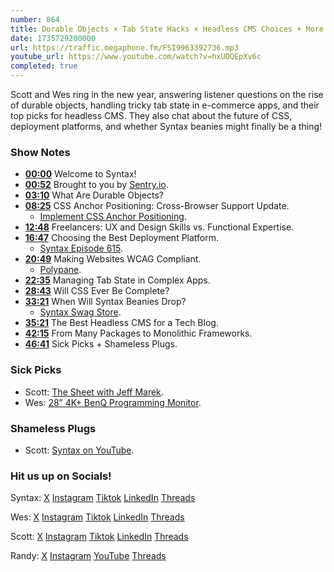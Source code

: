```yaml
---
number: 864
title: Durable Objects × Tab State Hacks × Headless CMS Choices + More
date: 1735729200000
url: https://traffic.megaphone.fm/FSI9963392736.mp3
youtube_url: https://www.youtube.com/watch?v=hxUDQEpXv6c
completed: true
---
```

	
Scott and Wes ring in the new year, answering listener questions on the rise of durable objects, handling tricky tab state in e-commerce apps, and their top picks for headless CMS. They also chat about the future of CSS, deployment platforms, and whether Syntax beanies might finally be a thing!

### Show Notes

* **[00:00](#t=00:00)** Welcome to Syntax!
* **[00:52](#t=00:52)** Brought to you by [Sentry.io](https://sentry.io/syntax).
* **[03:10](#t=03:10)** What Are Durable Objects?
* **[08:25](#t=08:25)** CSS Anchor Positioning: Cross-Browser Support Update.
  * [Implement CSS Anchor Positioning](https://bugzilla.mozilla.org/show_bug.cgi?id=1838746).
* **[12:48](#t=12:48)** Freelancers: UX and Design Skills vs. Functional Expertise.
* **[16:47](#t=16:47)** Choosing the Best Deployment Platform.
  * [Syntax Episode 615](https://syntax.fm/show/615/where-should-you-host-your-app-hosting-providers-compared).
* **[20:49](#t=20:49)** Making Websites WCAG Compliant.
  * [Polypane](https://polypane.app/).
* **[22:35](#t=22:35)** Managing Tab State in Complex Apps.
* **[28:43](#t=28:43)** Will CSS Ever Be Complete?
* **[33:21](#t=33:21)** When Will Syntax Beanies Drop?
  * [Syntax Swag Store](https://sentry.shop/).
* **[35:21](#t=35:21)** The Best Headless CMS for a Tech Blog.
* **[42:15](#t=42:15)** From Many Packages to Monolithic Frameworks.
* **[46:41](#t=46:41)** Sick Picks + Shameless Plugs.

### Sick Picks

- Scott: [The Sheet with Jeff Marek](https://www.youtube.com/playlist?list=PLU--hi_aUxNBY6yjQ7XMZgUJxEYVPuR5K).
- Wes: [28” 4K+ BenQ Programming Monitor](https://www.benq.com/en-ca/monitor/programming/rd280ua.html).

### Shameless Plugs

- Scott: [Syntax on YouTube](youtube.com/@syntaxfm).

### Hit us up on Socials!

Syntax: [X](https://twitter.com/syntaxfm) [Instagram](https://www.instagram.com/syntax_fm/) [Tiktok](https://www.tiktok.com/@syntaxfm) [LinkedIn](https://www.linkedin.com/company/96077407/admin/feed/posts/) [Threads](https://www.threads.net/@syntax_fm)

Wes: [X](https://twitter.com/wesbos) [Instagram](https://www.instagram.com/wesbos/) [Tiktok](https://www.tiktok.com/@wesbos) [LinkedIn](https://www.linkedin.com/in/wesbos/) [Threads](https://www.threads.net/@wesbos)

Scott: [X](https://twitter.com/stolinski) [Instagram](https://www.instagram.com/stolinski/) [Tiktok](https://www.tiktok.com/@stolinski) [LinkedIn](https://www.linkedin.com/in/stolinski/) [Threads](https://www.threads.net/@stolinski)

Randy: [X](https://twitter.com/randyrektor) [Instagram](https://www.instagram.com/randyrektor/) [YouTube](https://www.youtube.com/@randyrektor) [Threads](https://www.threads.net/@randyrektor)
